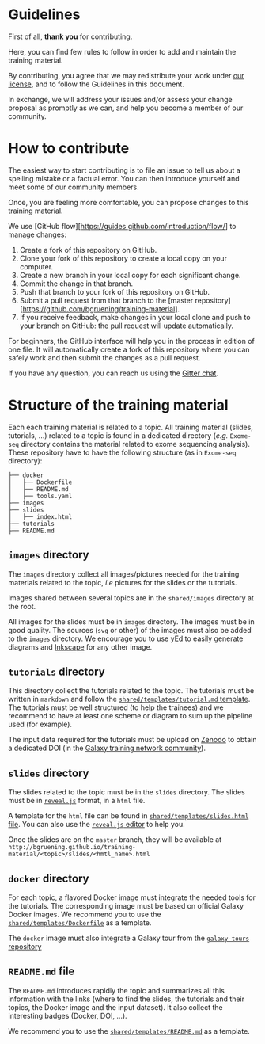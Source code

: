 Guidelines
===

First of all, **thank you** for contributing.

Here, you can find few rules to follow in order to add and maintain the training material.

By contributing, you agree that we may redistribute your work under [our license](LICENSE.md), and to follow the Guidelines in this document.

In exchange, we will address your issues and/or assess your change proposal as promptly as we can, and help you become a member of our community.

# How to contribute

The easiest way to start contributing is to file an issue to tell us about a spelling mistake or a factual error. You can then introduce yourself and meet some of our community members.

Once, you are feeling more comfortable, you can propose changes to this training material.

We use [GitHub flow][https://guides.github.com/introduction/flow/] to manage changes:
1.  Create a fork of this repository on GitHub.
2.  Clone your fork of this repository to create a local copy on your computer.
3.  Create a new branch in your local copy for each significant change.
4.  Commit the change in that branch.
5.  Push that branch to your fork of this repository on GitHub.
6.  Submit a pull request from that branch to the [master repository][https://github.com/bgruening/training-material].
7.  If you receive feedback,
    make changes in your local clone and push to your branch on GitHub:
    the pull request will update automatically.

For beginners, the GitHub interface will help you in the process in edition of one file. It will automatically create a fork of this repository where you can safely work and then submit the changes as a pull request.

If you have any question, you can reach us using the [Gitter chat]().

# Structure of the training material

Each each training material is related to a topic. All training material (slides, tutorials, ...) related to a topic is found in a dedicated directory (*e.g.* `Exome-seq` directory contains the material related to exome sequencing analysis). These repository have to have the following structure (as in `Exome-seq` directory):

```
├── docker
│   ├── Dockerfile
│   ├── README.md
│   ├── tools.yaml
├── images
├── slides
│   ├── index.html
├── tutorials
├── README.md
```

## `images` directory

The `images` directory collect all images/pictures needed for the training materials related to the topic, *i.e* pictures for the slides or the tutorials.

Images shared between several topics are in the `shared/images` directory at the root.

All images for the slides must be in `images` directory. The images must be in good quality. The sources (`svg` or other) of the images must also be added to the `images` directory. We encourage you to use [yEd](http://www.yworks.com/products/yed) to easily generate diagrams and [Inkscape](https://inkscape.org/en/) for any other image.

## `tutorials` directory

This directory collect the tutorials related to the topic. The tutorials must
be written in `markdown` and follow the [`shared/templates/tutorial.md` template](shared/templates/tutorial.md). The tutorials must be well structured (to help the trainees) and we recommend to have at least one scheme or diagram to sum up the pipeline used (for example).

The input data required for the tutorials must be upload on [Zenodo](https://zenodo.org/) to obtain a dedicated DOI (in the [Galaxy training network community](https://zenodo.org/communities/galaxy-training/?page=1&size=20)).

## `slides` directory

The slides related to the topic must be in the `slides` directory. The slides
must be in [`reveal.js`](https://github.com/hakimel/reveal.js/) format, in a
`html` file.

A template for the `html` file can be found in
[`shared/templates/slides.html` file](shared/templates/slides.html).
You can also use the [`reveal.js` editor](https://slides.com/?ref=github)
to help you.

Once the slides are on the `master` branch, they will be available at `http://bgruening.github.io/training-material/<topic>/slides/<hmtl_name>.html`

## `docker` directory

For each topic, a flavored Docker image must integrate the needed tools for
the tutorials. The corresponding image must be based on official Galaxy Docker
images. We recommend you to use the [`shared/templates/Dockerfile`](shared/templates/Dockerfile) as a template.

The `docker` image must also integrate a Galaxy tour from the [`galaxy-tours` repository](https://github.com/galaxyproject/galaxy-tours)

## `README.md` file

The `README.md` introduces rapidly the topic and summarizes all this information with the links (where to find the slides, the tutorials and their
topics, the Docker image and the input dataset). It also collect the interesting  badges (Docker, DOI, ...).

We recommend you to use the [`shared/templates/README.md`](shared/templates/README.md) as a template.
